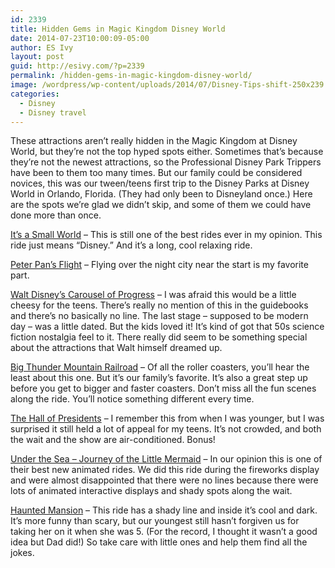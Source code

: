 ```yaml
---
id: 2339
title: Hidden Gems in Magic Kingdom Disney World
date: 2014-07-23T10:00:09-05:00
author: ES Ivy
layout: post
guid: http://esivy.com/?p=2339
permalink: /hidden-gems-in-magic-kingdom-disney-world/
image: /wordpress/wp-content/uploads/2014/07/Disney-Tips-shift-250x239.jpg
categories:
  - Disney
  - Disney travel
---
```

These attractions aren’t really hidden in the Magic Kingdom at Disney World, but they’re not the top hyped spots either. Sometimes that’s because they’re not the newest attractions, so the Professional Disney Park Trippers have been to them too many times. But our family could be considered novices, this was our tween/teens first trip to the Disney Parks at Disney World in Orlando, Florida. (They had only been to Disneyland once.) Here are the spots we’re glad we didn’t skip, and some of them we could have done more than once.<!--more-->

<a href="https://disneyworld.disney.go.com/attractions/magic-kingdom/its-a-small-world/" target="_blank">It’s a Small World</a> &#8211; This is still one of the best rides ever in my opinion. This ride just means “Disney.” And it’s a long, cool relaxing ride.

<a href="https://disneyworld.disney.go.com/attractions/magic-kingdom/peter-pan-flight/" target="_blank">Peter Pan’s Flight</a> &#8211; Flying over the night city near the start is my favorite part.

<a href="https://disneyworld.disney.go.com/attractions/magic-kingdom/walt-disney-carousel-of-progress/" target="_blank">Walt Disney’s Carousel of Progress</a> &#8211; I was afraid this would be a little cheesy for the teens. There’s really no mention of this in the guidebooks and there’s no basically no line. The last stage &#8211; supposed to be modern day &#8211; was a little dated. But the kids loved it! It’s kind of got that 50s science fiction nostalgia feel to it. There really did seem to be something special about the attractions that Walt himself dreamed up.

<a href="https://disneyworld.disney.go.com/attractions/magic-kingdom/big-thunder-mountain-railroad/" target="_blank">Big Thunder Mountain Railroad</a> &#8211; Of all the roller coasters, you’ll hear the least about this one. But it’s our family’s favorite. It’s also a great step up before you get to bigger and faster coasters. Don’t miss all the fun scenes along the ride. You’ll notice something different every time.

<a href="https://disneyworld.disney.go.com/attractions/magic-kingdom/hall-of-presidents/" target="_blank">The Hall of Presidents</a> &#8211; I remember this from when I was younger, but I was surprised it still held a lot of appeal for my teens. It’s not crowded, and both the wait and the show are air-conditioned. Bonus!

<a href="https://disneyworld.disney.go.com/attractions/magic-kingdom/under-the-sea-journey-of-the-little-mermaid/" target="_blank">Under the Sea &#8211; Journey of the Little Mermaid</a> &#8211; In our opinion this is one of their best new animated rides. We did this ride during the fireworks display and were almost disappointed that there were no lines because there were lots of animated interactive displays and shady spots along the wait.

<a href="https://disneyworld.disney.go.com/attractions/magic-kingdom/haunted-mansion/" target="_blank">Haunted Mansion</a> &#8211; This ride has a shady line and inside it’s cool and dark. It’s more funny than scary, but our youngest still hasn’t forgiven us for taking her on it when she was 5. (For the record, I thought it wasn’t a good idea but Dad did!) So take care with little ones and help them find all the jokes.